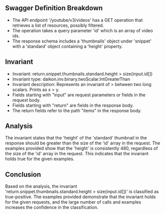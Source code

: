 ## Swagger Definition Breakdown
- The API endpoint '/youtube/v3/videos' has a GET operation that retrieves a list of resources, possibly filtered.
- The operation takes a query parameter 'id' which is an array of video ids.
- The response schema includes a 'thumbnails' object under 'snippet' with a 'standard' object containing a 'height' property.

## Invariant
- Invariant: return.snippet.thumbnails.standard.height > size(input.id[])
- Invariant type: daikon.inv.binary.twoScalar.IntGreaterThan
- Invariant description: Represents an invariant of > between two long scalars. Prints as x > y.
- Fields starting with "input" are request parameters or fields in the request body.
- Fields starting with "return" are fields in the response body.
- The return fields refer to the path "items" in the response body.

## Analysis
The invariant states that the 'height' of the 'standard' thumbnail in the response should be greater than the size of the 'id' array in the request. The examples provided show that the 'height' is consistently 480, regardless of the size of the 'id' array in the request. This indicates that the invariant holds true for the given examples.

## Conclusion
Based on the analysis, the invariant 'return.snippet.thumbnails.standard.height > size(input.id[])' is classified as true-positive. The examples provided demonstrate that the invariant holds for the given requests, and the large number of calls and examples increases the confidence in the classification.
